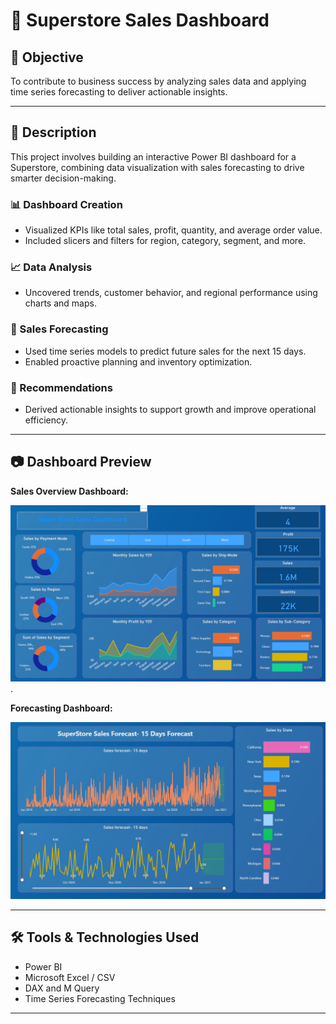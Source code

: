 # 🛒 Superstore Sales Dashboard

## 🎯 Objective

To contribute to business success by analyzing sales data and applying time series forecasting to deliver actionable insights.

---

## 📌 Description

This project involves building an interactive Power BI dashboard for a Superstore, combining data visualization with sales forecasting to drive smarter decision-making.

### 📊 Dashboard Creation
- Visualized KPIs like total sales, profit, quantity, and average order value.
- Included slicers and filters for region, category, segment, and more.

### 📈 Data Analysis
- Uncovered trends, customer behavior, and regional performance using charts and maps.

### 📅 Sales Forecasting
- Used time series models to predict future sales for the next 15 days.
- Enabled proactive planning and inventory optimization.

### 🧠 Recommendations
- Derived actionable insights to support growth and improve operational efficiency.

---

## 📷 Dashboard Preview

**Sales Overview Dashboard:**

![Main Dashboard](https://github.com/nikishita/SuperStore-Sales-Dashboard/blob/main/main_Dashboard.png).

**Forecasting Dashboard:**

![Forecasting Dashboard](https://github.com/nikishita/SuperStore-Sales-Dashboard/blob/main/forecasting_%20Dashboard.png)

---

## 🛠 Tools & Technologies Used
- Power BI
- Microsoft Excel / CSV
- DAX and M Query
- Time Series Forecasting Techniques

---



